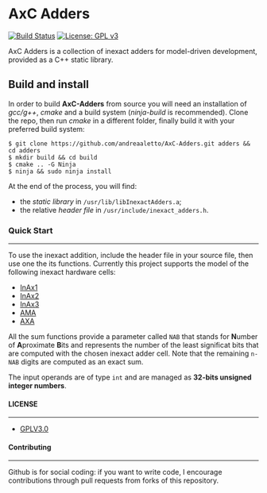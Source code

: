 # AxC Adders
[![Build Status](https://travis-ci.org/andreaaletto/AxC-Adders.svg?branch=master)](https://travis-ci.org/andreaaletto/AxC-Adders) [![License: GPL v3](https://img.shields.io/badge/License-GPLv3-blue.svg)](https://www.gnu.org/licenses/gpl-3.0) 

AxC Adders is a collection of inexact adders for model-driven development, provided as a C++ static library. 

## Build and install

In order to build **AxC-Adders** from source you will need an installation of _gcc/g++_, _cmake_ and a build system (_ninja-build_ is recommended). 
Clone the repo, then run _cmake_ in a different folder, finally build it with your preferred build system: 
```
$ git clone https://github.com/andreaaletto/AxC-Adders.git adders && cd adders
$ mkdir build && cd build
$ cmake .. -G Ninja
$ ninja && sudo ninja install
```

At the end of the process, you will find:
* the _static library_ in ```/usr/lib/libInexactAdders.a```;
* the relative _header file_ in ```/usr/include/inexact_adders.h```.

### Quick Start
--------
To use the inexact addition, include the header file in your source file, then use one the its functions. Currently this project supports the model of the following inexact hardware cells:
* [InAx1](https://ieeexplore.ieee.org/abstract/document/7459392)
* [InAx2](https://ieeexplore.ieee.org/abstract/document/7459392)
* [InAx3](https://ieeexplore.ieee.org/abstract/document/7459392)
* [AMA](https://ieeexplore.ieee.org/abstract/document/6387646)
* [AXA](https://ieeexplore.ieee.org/abstract/document/6720793)

All the sum functions provide a parameter called ```NAB``` that stands for **N**umber of **A**proximate **B**its and represents the number of the least significat bits that are computed with the chosen inexact adder cell. 
Note that the remaining ```n-NAB``` digits are computed as an exact sum.

The input operands are of type ```int``` and are managed as **32-bits unsigned integer numbers**.

#### LICENSE
--------

* [GPLV3.0](https://www.gnu.org/licenses/licenses.html)

#### Contributing
----------

Github is for social coding: if you want to write code, I encourage contributions through pull requests from forks of this repository. 
